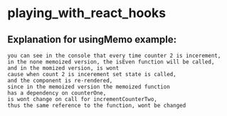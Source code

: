 # playing_with_react_hooks


## Explanation for usingMemo example:
    you can see in the console that every time counter 2 is incerement,
    in the none memoized version, the isEven function will be called,
    and in the momized version, is wont
    cause when count 2 is incerement set state is called,
    and the component is re-rendered,
    since in the memoized version the memoized function 
    has a dependency on counterOne,
    is wont change on call for incrementCounterTwo, 
    thus the same reference to the function, wont be changed 